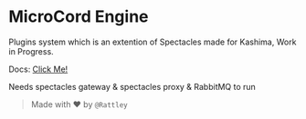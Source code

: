 # MicroCord Engine

Plugins system which is an extention of Spectacles made for Kashima, Work in Progress.

Docs: [Click Me!](./docs/README.md)

Needs spectacles gateway & spectacles proxy & RabbitMQ to run

> Made with ❤️ by `@Rattley`